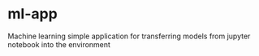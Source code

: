 # ml-app
Machine learning simple application for transferring models from jupyter notebook into the environment
